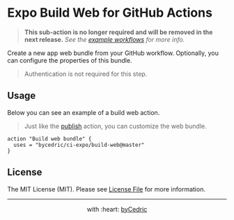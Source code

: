 # Expo Build Web for GitHub Actions

> **This sub-action is no longer required and will be removed in the next release.**
> _See the [example workflows](../README.md#example-workflows) for more info._

Create a new app web bundle from your GitHub workflow.
Optionally, you can configure the properties of this bundle.

> Authentication is not required for this step.

## Usage

Below you can see an example of a build web action.

> Just like the [publish](../publish) action, you can customize the web bundle.

```hcl
action "Build web bundle" {
  uses = "bycedric/ci-expo/build-web@master"
}
```

## License

The MIT License (MIT). Please see [License File](LICENSE.md) for more information.

--- ---

<p align="center">
    with :heart: <a href="https://bycedric.com" target="_blank">byCedric</a>
</p>
